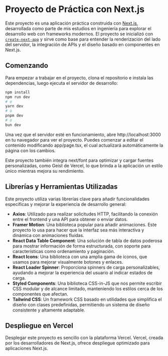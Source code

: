 # Proyecto de Práctica con Next.js

Este proyecto es una aplicación práctica construida con [Next.js](https://nextjs.org), desarrollada como parte de mis estudios en ingeniería para explorar el desarrollo web con frameworks modernos. El proyecto se inicializó con [`create-next-app`](https://nextjs.org/docs/app/api-reference/cli/create-next-app) y sirve como base para entender la renderización del lado del servidor, la integración de APIs y el diseño basado en componentes en Next.js.

## Comenzando

Para empezar a trabajar en el proyecto, clona el repositorio e instala las dependencias, luego ejecuta el servidor de desarrollo:

```bash
npm install
npm run dev
# o
yarn dev
# o
pnpm dev
# o
bun dev
```

Una vez que el servidor esté en funcionamiento, abre http://localhost:3000 en tu navegador para ver el proyecto. Puedes comenzar a editar el contenido modificando app/page.tsx, el cual actualizará automáticamente la página con los cambios.

Este proyecto también integra next/font para optimizar y cargar fuentes personalizadas, como Geist de Vercel, lo que brinda a la aplicación un estilo único mientras mejora su rendimiento.


## Librerías y Herramientas Utilizadas

Este proyecto utiliza varias librerías clave para añadir funcionalidades específicas y mejorar la experiencia de desarrollo general:

- **Axios**: Utilizado para realizar solicitudes HTTP, facilitando la conexión entre el frontend y una API para obtener o enviar datos.
- **Framer Motion**: Una biblioteca popular para añadir animaciones. Este proyecto lo usa para hacer que la interfaz sea más interactiva y dinámica con animaciones fluidas.
- **React Data Table Component**: Una solución de tabla de datos poderosa para mostrar información de forma estructurada, con soporte para características como ordenamiento y paginación.
- **React Icons**: Una biblioteca con una amplia gama de íconos, que usamos para mejorar visualmente botones y enlaces.
- **React Loader Spinner**: Proporciona spinners de carga personalizables, ayudando a mejorar la experiencia del usuario al indicar estados de carga.
- **Styled Components**: Una biblioteca CSS-in-JS que nos permite escribir CSS modular y de alcance limitado, manteniendo los estilos cerca de los componentes que afectan.
- **Tailwind CSS**: Un framework CSS basado en utilidades que simplifica el diseño con clases predefinidas, permitiendo un sistema de diseño consistente y altamente adaptable.


## Despliegue en Vercel

Desplegar este proyecto es sencillo con la plataforma Vercel. Vercel, creada por los desarrolladores de Next.js, ofrece despliegue optimizado para aplicaciones Next.js.

